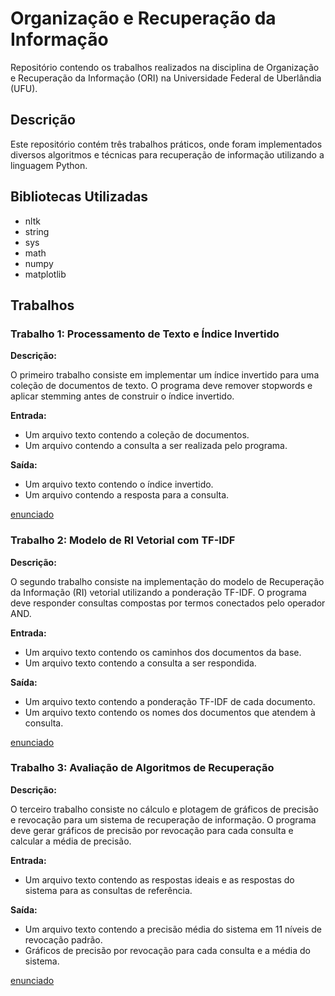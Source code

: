 
# Organização e Recuperação da Informação

Repositório contendo os trabalhos realizados na disciplina de Organização e Recuperação da Informação (ORI) na Universidade Federal de Uberlândia (UFU).

## Descrição

Este repositório contém três trabalhos práticos, onde foram implementados diversos algoritmos e técnicas para recuperação de informação utilizando a linguagem Python.



## Bibliotecas Utilizadas

- nltk
- string
- sys
- math
- numpy
- matplotlib

## Trabalhos

### Trabalho 1: Processamento de Texto e Índice Invertido

**Descrição:**

O primeiro trabalho consiste em implementar um índice invertido para uma coleção de documentos de texto. O programa deve remover stopwords e aplicar stemming antes de construir o índice invertido.

**Entrada:**

- Um arquivo texto contendo a coleção de documentos.
- Um arquivo contendo a consulta a ser realizada pelo programa.

**Saída:**

- Um arquivo texto contendo o índice invertido.
- Um arquivo contendo a resposta para a consulta.

[enunciado](https://github.com/Eduardo-Pires/ORI-UFU/blob/main/trabalho%201/Enunciado%20trab1_ori.pdf)

### Trabalho 2: Modelo de RI Vetorial com TF-IDF

**Descrição:**

O segundo trabalho consiste na implementação do modelo de Recuperação da Informação (RI) vetorial utilizando a ponderação TF-IDF. O programa deve responder consultas compostas por termos conectados pelo operador AND.

**Entrada:**

- Um arquivo texto contendo os caminhos dos documentos da base.
- Um arquivo texto contendo a consulta a ser respondida.

**Saída:**

- Um arquivo texto contendo a ponderação TF-IDF de cada documento.
- Um arquivo texto contendo os nomes dos documentos que atendem à consulta.

[enunciado](https://github.com/Eduardo-Pires/ORI-UFU/blob/main/trabalho%202/trab2_ori_2023-1.pdf)


### Trabalho 3: Avaliação de Algoritmos de Recuperação

**Descrição:**

O terceiro trabalho consiste no cálculo e plotagem de gráficos de precisão e revocação para um sistema de recuperação de informação. O programa deve gerar gráficos de precisão por revocação para cada consulta e calcular a média de precisão.

**Entrada:**

- Um arquivo texto contendo as respostas ideais e as respostas do sistema para as consultas de referência.

**Saída:**

- Um arquivo texto contendo a precisão média do sistema em 11 níveis de revocação padrão.
- Gráficos de precisão por revocação para cada consulta e a média do sistema.

[enunciado](https://github.com/Eduardo-Pires/ORI-UFU/blob/main/trabalho%203/trab3_ori_2023-1.pdf)
